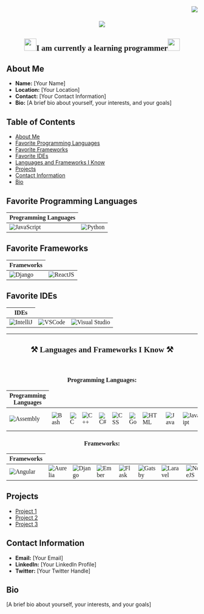 <img align="right" src="https://visitor-badge.laobi.icu/badge?page_id=AdminGodZ.AdminGodZ" />

<h1 align="center" style="font-family: 'Baloo Thambi 2', cursive;">
    <img src="https://readme-typing-svg.herokuapp.com/?font=Baloo+Thambi+2&size=35&center=true&vCenter=true&width=500&height=70&duration=4000&color=6a0dad&lines=Hey!+;I'm+AdminGod!;" />
</h1>

<h2 align="center" style="font-family: 'Baloo Thambi 2', cursive;"><img src="https://fonts.gstatic.com/s/e/notoemoji/latest/1f49c/512.gif" alt="💜" width="32" height="32"><b>I am currently a learning programmer</b><img src="https://fonts.gstatic.com/s/e/notoemoji/latest/1f49c/512.gif" alt="💜" width="32" height="32"></h2>

## About Me
- **Name:** [Your Name]
- **Location:** [Your Location]
- **Contact:** [Your Contact Information]
- **Bio:** [A brief bio about yourself, your interests, and your goals]

## Table of Contents
- [About Me](#about-me)
- [Favorite Programming Languages](#favorite-programming-languages)
- [Favorite Frameworks](#favorite-frameworks)
- [Favorite IDEs](#favorite-ides)
- [Languages and Frameworks I Know](#languages-and-frameworks-i-know)
- [Projects](#projects)
- [Contact Information](#contact-information)
- [Bio](#bio)

## Favorite Programming Languages
<div align="center" style="font-family: 'Baloo Thambi 2', cursive;">
    <table>
        <thead>
            <tr>
                <th>Programming Languages</th>
            </tr>
        </thead>
        <tbody>
            <tr>
                <td><img src="https://img.icons8.com/color/48/000000/javascript.png" alt="JavaScript" style="vertical-align:middle;"/></td>
                <td><img src="https://img.icons8.com/color/48/000000/python.png" alt="Python" style="vertical-align:middle;"/></td>
            </tr>
        </tbody>
    </table>
</div>

## Favorite Frameworks
<div align="center" style="font-family: 'Baloo Thambi 2', cursive;">
    <table>
        <thead>
            <tr>
                <th>Frameworks</th>
            </tr>
        </thead>
        <tbody>
            <tr>
                <td><img src="https://img.icons8.com/color/48/000000/django.png" alt="Django" style="vertical-align:middle;"/></td>
                <td><img src="https://img.icons8.com/color/48/000000/react-native.png" alt="ReactJS" style="vertical-align:middle;"/></td>
            </tr>
        </tbody>
    </table>
</div>

## Favorite IDEs
<div align="center" style="font-family: 'Baloo Thambi 2', cursive;">
    <table>
        <thead>
            <tr>
                <th>IDEs</th>
            </tr>
        </thead>
        <tbody>
            <tr>
                <td><img src="https://img.icons8.com/color/48/000000/intellij-idea.png" alt="IntelliJ" style="vertical-align:middle;"/></td>
                <td><img src="https://img.icons8.com/color/48/000000/visual-studio-code-2019.png" alt="VSCode" style="vertical-align:middle;"/></td>
                <td><img src="https://img.icons8.com/?size=48&id=ezj3zaVtImPg&format=png&color=000000" alt="Visual Studio" style="vertical-align:middle;"/></td>
            </tr>
        </tbody>
    </table>
</div>

<hr/>

<h2 align="center" style="font-family: 'Baloo Thambi 2', cursive;">⚒️ <b>Languages and Frameworks I Know</b> ⚒️</h2>
<br/>
<div align="center" style="font-family: 'Baloo Thambi 2', cursive;">
    <h3><b>Programming Languages:</b></h3>
    <table>
        <thead>
            <tr>
                <th>Programming Languages</th>
            </tr>
        </thead>
        <tbody>
            <tr>
                <td><img src="https://img.icons8.com/color/48/000000/assembly.png" alt="Assembly" style="vertical-align:middle;"/></td>
                <td><img src="https://img.icons8.com/color/48/000000/bash.png" alt="Bash" style="vertical-align:middle;"/></td>
                <td><img src="https://img.icons8.com/color/48/000000/c-programming.png" alt="C" style="vertical-align:middle;"/></td>
                <td><img src="https://img.icons8.com/color/48/000000/c-plus-plus-logo.png" alt="C++" style="vertical-align:middle;"/></td>
                <td><img src="https://img.icons8.com/color/48/000000/c-sharp-logo.png" alt="C#" style="vertical-align:middle;"/></td>
                <td><img src="https://img.icons8.com/color/48/000000/css3.png" alt="CSS" style="vertical-align:middle;"/></td>
                <td><img src="https://img.icons8.com/color/48/000000/golang.png" alt="Go" style="vertical-align:middle;"/></td>
                <td><img src="https://img.icons8.com/color/48/000000/html-5.png" alt="HTML" style="vertical-align:middle;"/></td>
                <td><img src="https://img.icons8.com/color/48/000000/java-coffee-cup-logo.png" alt="Java" style="vertical-align:middle;"/></td>
                <td><img src="https://img.icons8.com/color/48/000000/javascript.png" alt="JavaScript" style="vertical-align:middle;"/></td>
                <td><img src="https://img.icons8.com/color/48/000000/kotlin.png" alt="Kotlin" style="vertical-align:middle;"/></td>
                <td><img src="https://img.icons8.com/color/48/000000/lua-language.png" alt="Lua" style="vertical-align:middle;"/></td>
                <td><img src="https://img.icons8.com/color/48/000000/php.png" alt="PHP" style="vertical-align:middle;"/></td>
                <td><img src="https://img.icons8.com/color/48/000000/python.png" alt="Python" style="vertical-align:middle;"/></td>
                <td><img src="https://img.icons8.com/color/48/000000/r.png" alt="R" style="vertical-align:middle;"/></td>
                <td><img src="https://img.icons8.com/color/48/000000/rust.png" alt="Rust" style="vertical-align:middle;"/></td>
                <td><img src="https://img.icons8.com/color/48/000000/sql.png" alt="SQL" style="vertical-align:middle;"/></td>
                <td><img src="https://img.icons8.com/color/48/000000/swift.png" alt="Swift" style="vertical-align:middle;"/></td>
                <td><img src="https://img.icons8.com/color/48/000000/typescript.png" alt="TypeScript" style="vertical-align:middle;"/></td>
                <td><img src="https://img.icons8.com/color/48/000000/powershell.png" alt="PowerShell" style="vertical-align:middle;"/></td>
                <td><img src="https://img.icons8.com/color/48/000000/unity.png" alt="Unity" style="vertical-align:middle;"/></td>
                <td><img src="https://img.icons8.com/?size=48&id=3wMZoNWmmsaK&format=png&color=000000" alt="WebAssembly" style="vertical-align:middle;"/></td>
                <td><img src="https://img.icons8.com/?size=48&id=Onmn6RPrwtZQ&format=png&color=000000" alt="Wolfram Language" style="vertical-align:middle;"/></td>
                <td><img src="https://img.icons8.com/?size=48&id=e2hIFBAN6UIe&format=png&color=000000" alt="Ruby" style="vertical-align:middle;"/></td>
            </tr>
        </tbody>
    </table>
    <h3><b>Frameworks:</b></h3>
    <table>
        <thead>
            <tr>
                <th>Frameworks</th>
            </tr>
        </thead>
        <tbody>
            <tr>
                <td><img src="https://img.icons8.com/color/48/000000/angularjs.png" alt="Angular" style="vertical-align:middle;"/></td>
                <td><img src="https://img.icons8.com/?size=48&id=8Hl5BAVcagD8&format=png&color=000000" alt="Aurelia" style="vertical-align:middle;"/></td>
                <td><img src="https://img.icons8.com/color/48/000000/django.png" alt="Django" style="vertical-align:middle;"/></td>
                <td><img src="https://img.icons8.com/?size=48&id=RrpsObb9IBGY&format=png&color=000000" alt="Ember" style="vertical-align:middle;"/></td>
                <td><img src="https://img.icons8.com/color/48/000000/flask.png" alt="Flask" style="vertical-align:middle;"/></td>
                <td><img src="https://img.icons8.com/?size=48&id=X8d5cAM4URhC&format=png&color=000000" alt="Gatsby" style="vertical-align:middle;"/></td>
                <td><img src="https://img.icons8.com/?size=48&id=lRjcvhvtR81o&format=png&color=000000" alt="Laravel" style="vertical-align:middle;"/></td>
                <td><img src="https://img.icons8.com/color/48/000000/nodejs.png" alt="NodeJS" style="vertical-align:middle;"/></td>
                <td><img src="https://img.icons8.com/color/48/000000/react-native.png" alt="ReactJS" style="vertical-align:middle;"/></td>
                <td><img src="https://img.icons8.com/color/48/000000/spring-logo.png" alt="Spring" style="vertical-align:middle;"/></td>
                <td><img src="https://img.icons8.com/color/48/000000/symfony.png" alt="Symfony" style="vertical-align:middle;"/></td>
                <td><img src="https://img.icons8.com/color/48/000000/tailwindcss.png" alt="TailwindCSS" style="vertical-align:middle;"/></td>
                <td><img src="https://img.icons8.com/color/48/000000/tensorflow.png" alt="TensorFlow" style="vertical-align:middle;"/></td>
                <td><img src="https://img.icons8.com/?size=48&id=3u82blvEilbF&format=png&color=000000" alt="Jest" style="vertical-align:middle;"/></td>
                <td><img src="https://img.icons8.com/?size=48&id=Mm35TzLKahiF&format=png&color=000000" alt="Svelte" style="vertical-align:middle;"/></td>
                <td><img src="https://img.icons8.com/?size=48&id=R9ClDX2LkAoM&format=png&color=000000" alt="Meteor" style="vertical-align:middle;"/></td>
                <td><img src="https://img.icons8.com/?size=48&id=8Hl5BAVcagD8&format=png&color=000000" alt="Aurelia" style="vertical-align:middle;"/></td>
            </tr>
        </tbody>
    </table>
</div>

## Projects
- [Project 1](#)
- [Project 2](#)
- [Project 3](#)

## Contact Information
- **Email:** [Your Email]
- **LinkedIn:** [Your LinkedIn Profile]
- **Twitter:** [Your Twitter Handle]

## Bio
[A brief bio about yourself, your interests, and your goals]
